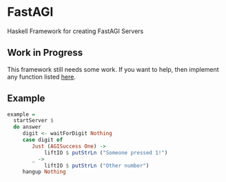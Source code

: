 FastAGI
=======

Haskell Framework for creating FastAGI Servers

## Work in Progress

This framework still needs some work. If you want to help, then implement any function listed [here](http://www.voip-info.org/wiki/view/Asterisk%20AGI). 

## Example

```haskell
example =
  startServer $
  do answer
     digit <- waitForDigit Nothing
     case digit of
     	Just (AGISuccess One) ->
     		liftIO $ putStrLn ("Someone pressed 1!")
     	_ ->
     		liftIO $ putStrLn ("Other number")
     hangup Nothing
```